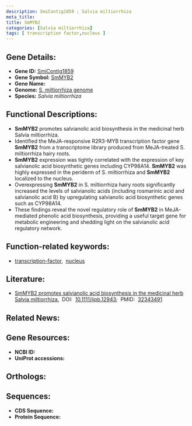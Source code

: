 ```yaml
---
description: SmiContig1859 ; Salvia miltiorrhiza
meta_title:
title: SmMYB2
categories: [Salvia miltiorrhiza]
tags: [ transcription factor,nucleus ]
---
```


## Gene Details:
- **Gene ID:** [SmiContig1859]()
- **Gene Symbol:** <u>SmMYB2</u>
- **Gene Name:** 
- **Genome:** [S. miltiorrhiza genome]()
- **Species:** *Salvia miltiorrhiza*

## Functional Descriptions:
   - **SmMYB2** promotes salvianolic acid biosynthesis in the medicinal herb Salvia miltiorrhiza.
   - Identified the MeJA-responsive R2R3-MYB transcription factor gene **SmMYB2** from a transcriptome library produced from MeJA-treated S. miltiorrhiza hairy roots.
   - **SmMYB2** expression was tightly correlated with the expression of key salvianolic acid biosynthetic genes including CYP98A14. **SmMYB2** was highly expressed in the periderm of S. miltiorrhiza and **SmMYB2** localized to the nucleus.
   - Overexpressing **SmMYB2** in S. miltiorrhiza hairy roots significantly increased the levels of salvianolic acids (including rosmarinic acid and salvianolic acid B) by upregulating salvianolic acid biosynthetic genes such as CYP98A14. 
   - These findings reveal the novel regulatory role of **SmMYB2** in MeJA-mediated phenolic acid biosynthesis, providing a useful target gene for metabolic engineering and shedding light on the salvianolic acid regulatory network.

## Function-related keywords:
   - [transcription-factor](/tags/transcription-factor/),&nbsp;&nbsp;[nucleus](/tags/nucleus/)

## Literature:
   - [SmMYB2 promotes salvianolic acid biosynthesis in the medicinal herb Salvia miltiorrhiza.](https://doi.org/10.1111/jipb.12943)&nbsp;&nbsp;DOI:&nbsp;&nbsp;[10.1111/jipb.12943](https://doi.org/10.1111/jipb.12943);&nbsp;&nbsp;PMID:&nbsp;&nbsp;[32343491](https://pubmed.ncbi.nlm.nih.gov/32343491/)

## Related News:

## Gene Resources:
- **NCBI ID:**  [](https://www.ncbi.nlm.nih.gov/gene/?term=)
- **UniProt accessions:**  [](https://www.uniprot.org/uniprotkb//entry)

## Orthologs:

## Sequences:
- **CDS Sequence:**
- **Protein Sequence:**
